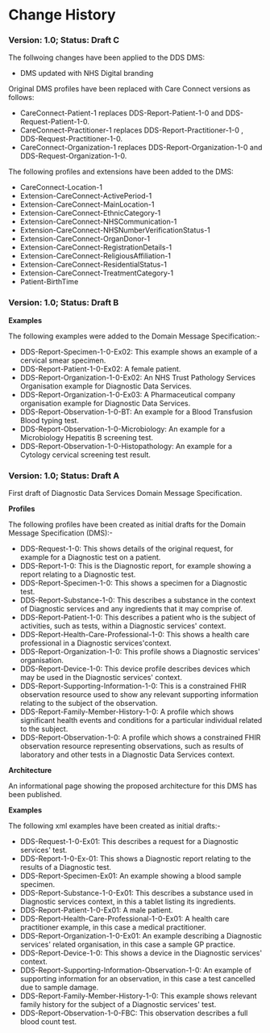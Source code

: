 # Change History #

### Version: 1.0; Status: Draft C #

The follwoing changes have been applied to the DDS DMS:

- DMS updated with NHS Digital branding

Original DMS profiles have been replaced with Care Connect versions as follows:

- CareConnect-Patient-1 replaces DDS-Report-Patient-1-0 and DDS-Request-Patient-1-0.
- CareConnect-Practitioner-1 replaces DDS-Report-Practitioner-1-0 , DDS-Request-Practitioner-1-0.
- CareConnect-Organization-1 replaces DDS-Report-Organization-1-0 and DDS-Request-Organization-1-0.

The following profiles and extensions have been added to the DMS:

- CareConnect-Location-1
- Extension-CareConnect-ActivePeriod-1
- Extension-CareConnect-MainLocation-1
- Extension-CareConnect-EthnicCategory-1
- Extension-CareConnect-NHSCommunication-1
- Extension-CareConnect-NHSNumberVerificationStatus-1
- Extension-CareConnect-OrganDonor-1
- Extension-CareConnect-RegistrationDetails-1
- Extension-CareConnect-ReligiousAffiliation-1
- Extension-CareConnect-ResidentialStatus-1
- Extension-CareConnect-TreatmentCategory-1
- Patient-BirthTime


### Version: 1.0; Status: Draft B #

**Examples**

The following examples were added to the Domain Message Specification:-

- DDS-Report-Specimen-1-0-Ex02: This example shows an example of a cervical smear specimen.
- DDS-Report-Patient-1-0-Ex02: A female patient.
- DDS-Report-Organization-1-0-Ex02: An NHS Trust Pathology Services Organisation example for Diagnostic Data Services.
- DDS-Report-Organization-1-0-Ex03: A Pharmaceutical company organisation example for Diagnostic Data Services.
- DDS-Report-Observation-1-0-BT: An example for a Blood Transfusion Blood typing test.
- DDS-Report-Observation-1-0-Microbiology: An example for a Microbiology Hepatitis B screening test.
- DDS-Report-Observation-1-0-Histopathology: An example for a Cytology cervical screening test result. 


### Version: 1.0; Status: Draft A #


First draft of Diagnostic Data Services Domain Message Specification.

**Profiles**

The following profiles have been created as initial drafts for the Domain Message Specification (DMS):-

- DDS-Request-1-0: This shows details of the original request, for example for a Diagnostic test on a patient.
- DDS-Report-1-0: This is the Diagnostic report, for example showing a report relating to a Diagnostic test.
- DDS-Report-Specimen-1-0: This shows a specimen for a Diagnostic test.
- DDS-Report-Substance-1-0: This describes a substance in the context of Diagnostic services and any ingredients that it may comprise of.
- DDS-Report-Patient-1-0: This describes a patient who is the subject of activities, such as tests, within a Diagnostic services' context.
- DDS-Report-Health-Care-Professional-1-0: This shows a health care professional in a Diagnostic services'context.
- DDS-Report-Organization-1-0: This profile shows a Diagnostic services' organisation.
- DDS-Report-Device-1-0: This device profile describes devices which may be used in the Diagnostic services' context.
- DDS-Report-Supporting-Information-1-0: This is a constrained FHIR observation resource used to show any relevant supporting information relating to the subject of the observation.
- DDS-Report-Family-Member-History-1-0: A profile which shows significant health events and conditions for a particular individual related to the subject.
- DDS-Report-Observation-1-0: A profile which shows a constrained FHIR observation resource representing observations, such as results of laboratory and other tests in a Diagnostic Data Services context. 

**Architecture**

An informational page showing the proposed architecture for this DMS has been published.

**Examples**

The following xml examples have been created as initial drafts:-

- DDS-Request-1-0-Ex01: This describes a request for a Diagnostic services' test.
- DDS-Report-1-0-Ex-01: This shows a Diagnostic report relating to the results of a Diagnostic test.
- DDS-Report-Specimen-Ex01: An example showing a blood sample specimen.
- DDS-Report-Substance-1-0-Ex01: This describes a substance used in Diagnostic services context, in this a tablet listing its ingredients.
- DDS-Report-Patient-1-0-Ex01: A male patient.
- DDS-Report-Health-Care-Professional-1-0-Ex01: A health care practitioner example, in this case a medical practitioner.
- DDS-Report-Organization-1-0-Ex01: An example describing a Diagnostic services' related organisation, in this case a sample GP practice.
- DDS-Report-Device-1-0: This shows a device in the Diagnostic services' context.
- DDS-Report-Supporting-Information-Observation-1-0: An example of supporting information for an observation, in this case a test cancelled due to sample damage.
- DDS-Report-Family-Member-History-1-0: This example shows relevant family history for the subject of a Diagnostic services' test.
- DDS-Report-Observation-1-0-FBC: This observation describes a full blood count test.
